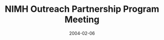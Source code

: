---
title: "NIMH Outreach Partnership Program Meeting"
project_id: 
date: 2004-02-06
conference_id: ""
presenters:
   - peter_bandettini
summary: "<p>NIMH Outreach Partnership Program Meeting</p>"
file: /assets/presentations/T145.pdf
filename: T145.pdf
layout: presentation
---